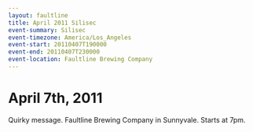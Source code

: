 ```yaml
---
layout: faultline
title: April 2011 Silisec
event-summary: Silisec
event-timezone: America/Los_Angeles
event-start: 20110407T190000
event-end: 20110407T230000
event-location: Faultline Brewing Company
---
```


# April 7th, 2011

Quirky message. Faultline Brewing Company in Sunnyvale. Starts at 7pm.